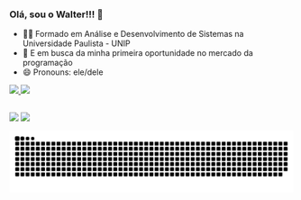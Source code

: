 ### Olá, sou o Walter!!! 👋

- 🧑‍🎓 Formado em Análise e Desenvolvimento de Sistemas na Universidade Paulista - UNIP
- 🏫 E em busca da minha primeira oportunidade no mercado da programação
- 😄 Pronouns: ele/dele

 <div>
  <a href="https://github.com/WalterLimaViana">
  <img height="180em" src="https://github-readme-stats.vercel.app/api?username=WalterLimaViana&show_icons=true&theme=dark&include_all_commits=true&count_private=true"/>
  <img height="180em" src="https://github-readme-stats.vercel.app/api/top-langs/?username=WalterLimaViana&layout=compact&langs_count=7&theme=dark"/>
</div>
  
 ##
  
<div>
  <a href="https://www.linkedin.com/in/walter-lima-viana-46961549/" target="_blank"><img src="https://img.shields.io/badge/-LinkedIn-%230077B5?style=for-the-badge&logo=linkedin&logoColor=white" target="_blank"></a>
  <a href = "mailto:walter.lima.viana@gmail.com"><img src="https://img.shields.io/badge/-Gmail-%23333?style=for-the-badge&logo=gmail&logoColor=white" target="_blank"></a>
 
 ![Snake animation](https://github.com/WalterLimaViana/WalterLimaViana/blob/output/github-contribution-grid-snake.svg)
</div>
